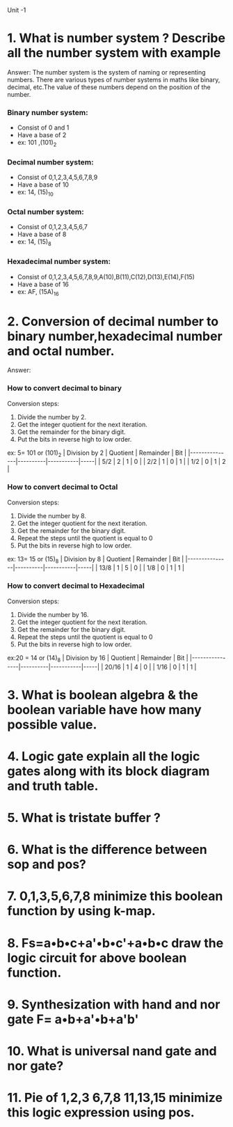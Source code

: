 Unit -1

# 1. What is number system ? Describe all the number system with example

Answer:
The number system is the system of naming or representing numbers. There are various types of number systems in maths like binary, decimal, etc.The value of these numbers depend on the position of the number.

### Binary number system:
+ Consist of 0 and 1
+ Have a base of 2
+ ex: 101 ,(101)<sub>2</sub>

### Decimal number system:
+ Consist of 0,1,2,3,4,5,6,7,8,9
+ Have a base of 10
+ ex: 14, (15)<sub>10</sub>

### Octal  number system:
+ Consist of 0,1,2,3,4,5,6,7
+ Have a base of 8
+ ex: 14, (15)<sub>8</sub>

### Hexadecimal number system:
+ Consist of 0,1,2,3,4,5,6,7,8,9,A(10),B(11),C(12),D(13),E(14),F(15)
+ Have a base of 16
+ ex: AF, (15A)<sub>16</sub>

# 2. Conversion of decimal number to binary number,hexadecimal number and octal number.

Answer:
### How to convert decimal to binary
Conversion steps:
1. Divide the number by 2.
1. Get the integer quotient for the next iteration.
1. Get the remainder for the binary digit.
1. Put the bits in reverse high to low order.

ex: 5= 101 or (101)<sub>2</sub>
| Division by 2 | Quotient | Remainder | Bit |
|---------------|----------|-----------|-----|
| 5/2           | 2        | 1         | 0   |
| 2/2           | 1        | 0         | 1   |
| 1/2           | 0        | 1         | 2   |

### How to convert decimal to Octal
Conversion steps:
1. Divide the number by 8.
1. Get the integer quotient for the next iteration.
1. Get the remainder for the binary digit.
1. Repeat the steps until the quotient is equal to 0
1. Put the bits in reverse high to low order.


ex: 13= 15 or (15)<sub>8</sub>
| Division by 8 | Quotient | Remainder | Bit |
|---------------|----------|-----------|-----|
| 13/8          | 1        | 5         | 0   |
| 1/8           | 0        | 1         | 1   |

### How to convert decimal to Hexadecimal
Conversion steps:
1. Divide the number by 16.
1. Get the integer quotient for the next iteration.
1. Get the remainder for the binary digit.
1. Repeat the steps until the quotient is equal to 0
1. Put the bits in reverse high to low order.

ex:20 = 14 or (14)<sub>8</sub>
| Division by 16 | Quotient | Remainder | Bit |
|----------------|----------|-----------|-----|
| 20/16          | 1        | 4         | 0   |
| 1/16           | 0        | 1         | 1   |

# 3. What is boolean algebra & the boolean variable have how many possible value.

# 4. Logic gate explain all the logic gates along with its block diagram and truth table.

# 5. What is tristate buffer ?

# 6. What is the difference between sop and pos?

# 7. 0,1,3,5,6,7,8 minimize this boolean function by using k-map.

# 8. Fs=a•b•c+a'•b•c'+a•b•c draw the logic circuit for above boolean function.

# 9. Synthesization  with hand and nor gate F= a•b+a'•b+a'b'

# 10. What is universal nand gate and nor gate?

# 11. Pie of 1,2,3 6,7,8 11,13,15 minimize this logic expression using pos.
